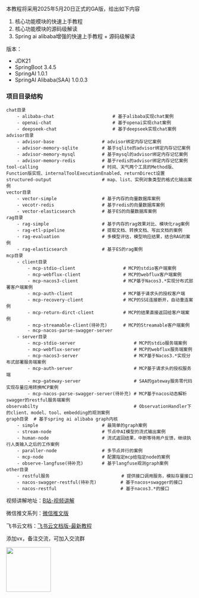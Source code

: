 本教程将采用2025年5月20日正式的GA版，给出如下内容
1. 核心功能模块的快速上手教程
2. 核心功能模块的源码级解读
3. Spring ai alibaba增强的快速上手教程 + 源码级解读

版本：
- JDK21
- SpringBoot 3.4.5
- SpringAI 1.0.1
- SpringAI Alibaba(SAA) 1.0.0.3

### 项目目录结构
```text
chat目录                            
    - alibaba-chat                      # 基于alibaba实现chat案例
    - openai-chat                       # 基于openai实现chat案例
    - deepseek-chat                     # 基于deepseek实现chat案例
advisor目录                         
    - advisor-base                  # advisor绑定内存记忆案例
    - advisor-memory-sqlite         # 基于sqlite的advisor绑定内存记忆案例
    - advisor-memory-mysql          # 基于mysql的advisor绑定内存记忆案例
    - advisor-memory-redis          # 基于redis的advisor绑定内存记忆案例
tool-calling                        # 时间、天气两个工具的Method版、Function版实现、internalToolExecutionEnabled、returnDirect设置
structured-output                   # map、list、实例对象类型的格式化输出案例
vector目录                         
    - vector-simple                 # 基于内存的向量数据库案例
    - vecotr-redis                  # 基于redis的向量数据库案例
    - vector-elasticsearch          # 基于ES的向量数据库案例
rag目录                             
    - rag-simple                    # 基于内存的rag效果对比、模块化rag案例
    - rag-etl-pipeline              # 提取文档、转换文档、写出文档的案例   
    - rag-evaluation                # 多模型评估，模型响应结果，结合RAG的案例
    - rag-elasticsearch             # 基于ES的rag案例
mcp目录                             
    - client目录                        
        - mcp-stdio-client                  # MCP的stdio客户端案例
        - mcp-webflux-client                # MCP的webflux客户端案例
        - mcp-nacos3-client                 # MCP基于Nacos3.*实现分布式部署客户端案例
        - mcp-auth-client                   # MCP基于请求头的授权客户端
        - mcp-recovery-client               # MCP的SSE连接断开，自动重连案例
        - mcp-return-dirct-client           # MCP的结果直接返回给客户端案例
        - mcp-streamable-client(待补充)      # MCP的Streamable客户端案例
        - mcp-nacos-parse-swagger-server
    - server目录                     
        - mcp-stdio-server                      # MCP的stdio服务端案例
        - mcp-webflux-server                    # MCP的webflux服务端案例
        - mcp-nacos3-server                     # MCP基于Nacos3.*实现分布式部署服务端案例
        - mcp-auth-server                       # MCP基于请求头的授权服务端
        - mcp-gateway-server                    # SAA的gateway服务零代码实现存量应用转换MCP案例
        - mcp-nacos-parse-swagger-server(待补充) # MCP基于nacos动态解析swagger的restful服务端案例       
observabilty                                    # ObservationHandler下的client、model、tool、embedding的观测案例
graph目录  # 基于spring ai alibaba graph内核
    - simple                        # 最简单的graph案例
    - stream-node                   # 节点中AI模型的流式输出案例
    - human-node                    # 流式返回结果，中断等待用户反馈，继续执行人类输入之后的工作案例
    - paraller-node                 # 多节点并行的案例
    - mcp-node                      # 配置指定mcp给指定node的案例
    - observe-langfuse(待补充)       # 基于langfuse观测graph案例
other目录
    - restful服务                           # 提供接口调用服务，模拟存量接口
    - nacos-swagger-restful(待补充)         # 基于nacos+swagger的接口
    - nacos-restful                        # 基于nacos3.*的接口    
```
视频讲解地址：[B站-视频讲解](https://www.bilibili.com/video/BV17NMsziEqp?vd_source=8393ba8b4463e2acda959f2ff2c792f6&spm_id_from=333.788.videopod.sections)

微信推文系列：[微信推文版](https://mp.weixin.qq.com/s/9iLebKR8HNwalOVeDz5PXQ)

飞书云文档：[飞书云文档版-最新教程](https://ik3te1knhq.feishu.cn/wiki/WVirwu30Xik0WXks7HGcB6E2nA8)

添加vx，备注交流，可加入交流群

<img src="docx/vx.png" style="width:120px">
